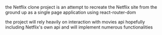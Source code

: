 the Netflix clone project is an attempt to recreate the Netflix site from the ground up as a single page application using react-router-dom


the project will rely heavily on interaction with movies api hopefully including Netflix's own api and will implement numerous functionalities
